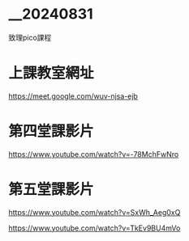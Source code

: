 # __20240831
致理pico課程

# 上課教室網址
https://meet.google.com/wuv-njsa-ejb

# 第四堂課影片
https://www.youtube.com/watch?v=-78MchFwNro

# 第五堂課影片
https://www.youtube.com/watch?v=SxWh_Aeg0xQ

https://www.youtube.com/watch?v=TkEv9BU4mVo